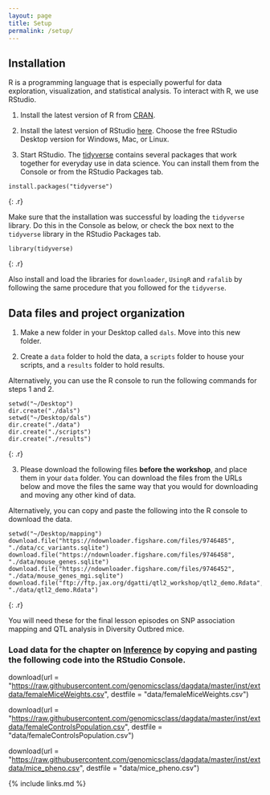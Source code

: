```yaml
---
layout: page
title: Setup
permalink: /setup/
---
```

## Installation

R is a programming language that is especially powerful for data exploration, visualization, and statistical analysis. To interact with R, we use RStudio. 

1. Install the latest version of R from [CRAN](https://cran.r-project.org/).

2. Install the latest version of RStudio [here](https://www.rstudio.com/products/rstudio/download/). Choose the free RStudio Desktop version for Windows, Mac, or Linux. 

3. Start RStudio. The [tidyverse](https://www.tidyverse.org/) contains several packages that work together for everyday use in data science. You can install them from the Console or from the RStudio Packages tab.

~~~
install.packages("tidyverse")
~~~
{: .r}

Make sure that the installation was successful by loading the `tidyverse` library. Do this in the Console as below, or check the box next to the `tidyverse` library in the RStudio Packages tab.

~~~
library(tidyverse)
~~~
{: .r}

Also install and load the libraries for `downloader`, `UsingR` and `rafalib` by following the same procedure that you followed for the `tidyverse`.

## Data files and project organization

1. Make a new folder in your Desktop called `dals`. Move into this new folder.

2. Create  a `data` folder to hold the data, a `scripts` folder to house your scripts, and a `results` folder to hold results. 

Alternatively, you can use the R console to run the following commands for steps 1 and 2.

~~~
setwd("~/Desktop")
dir.create("./dals")
setwd("~/Desktop/dals")
dir.create("./data")
dir.create("./scripts")
dir.create("./results")
~~~
{: .r}


3. Please download the following files **before the workshop**, and place them in your `data` folder. You can download the files from the URLs below and move the files the same way that you would for downloading and moving any other kind of data.


Alternatively, you can copy and paste the following into the R console to download the data.
~~~
setwd("~/Desktop/mapping")
download.file("https://ndownloader.figshare.com/files/9746485", "./data/cc_variants.sqlite")
download.file("https://ndownloader.figshare.com/files/9746458", "./data/mouse_genes.sqlite")
download.file("https://ndownloader.figshare.com/files/9746452", "./data/mouse_genes_mgi.sqlite")
download.file("ftp://ftp.jax.org/dgatti/qtl2_workshop/qtl2_demo.Rdata", "./data/qtl2_demo.Rdata")
~~~
{: .r}


You will need these for the final lesson episodes on SNP association mapping and QTL analysis in Diversity Outbred mice.

### Load data for the chapter on [Inference]("https://smcclatchy.github.io/dals-chaps4-10/02-inference/index.html") by copying and pasting the following code into the RStudio Console.

download(url = "https://raw.githubusercontent.com/genomicsclass/dagdata/master/inst/extdata/femaleMiceWeights.csv", destfile = "data/femaleMiceWeights.csv")

download(url = "https://raw.githubusercontent.com/genomicsclass/dagdata/master/inst/extdata/femaleControlsPopulation.csv", destfile = "data/femaleControlsPopulation.csv")
 
download(url = "https://raw.githubusercontent.com/genomicsclass/dagdata/master/inst/extdata/mice_pheno.csv", destfile = "data/mice_pheno.csv")

{% include links.md %}

